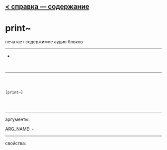 [< справка — содержание](ceammc_lib.html)
---

# print~


печатает содержимое аудио блоков

---

-
<br>


---


```



[print~]


            
```

---
аргументы:

ARG_NAME: -<br>

---
свойства:


